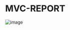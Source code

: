 # MVC-REPORT
![image](https://github.com/akbaralinabiev/MVC-REPORT/assets/104593036/652bb934-f395-496a-b1a1-78acca1dec25)
